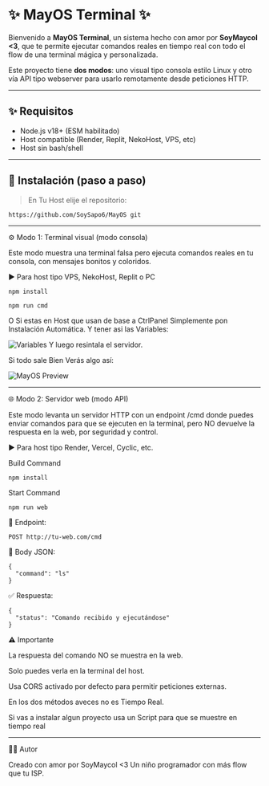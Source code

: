 # ✨ MayOS Terminal ✨

Bienvenido a **MayOS Terminal**, un sistema hecho con amor por **SoyMaycol <3**, que te permite ejecutar comandos reales en tiempo real con todo el flow de una terminal mágica y personalizada.

Este proyecto tiene **dos modos**: uno visual tipo consola estilo Linux y otro vía API tipo webserver para usarlo remotamente desde peticiones HTTP.

---

## ✨ Requisitos

- Node.js v18+ (ESM habilitado)
- Host compatible (Render, Replit, NekoHost, VPS, etc)
- Host sin bash/shell

---

## 🧠 Instalación (paso a paso)

> En Tu Host elije el repositorio:
```
https://github.com/SoySapo6/MayOS git
```

---

⚙️ Modo 1: Terminal visual (modo consola)

Este modo muestra una terminal falsa pero ejecuta comandos reales en tu consola, con mensajes bonitos y coloridos.

▶️ Para host tipo VPS, NekoHost, Replit o PC

```
npm install
```

```
npm run cmd
```
O Si estas en Host que usan de base a CtrlPanel Simplemente pon Instalación Automática. Y tener asi las Variables:

![Variables](https://files.catbox.moe/p53c6o.png)
Y luego resintala el servidor.

Si todo sale Bien Verás algo así:

![MayOS Preview](https://files.catbox.moe/t1yz7o.png)

---

🌐 Modo 2: Servidor web (modo API)

Este modo levanta un servidor HTTP con un endpoint /cmd donde puedes enviar comandos para que se ejecuten en la terminal, pero NO devuelve la respuesta en la web, por seguridad y control.

▶️ Para host tipo Render, Vercel, Cyclic, etc.

Build Command
```
npm install
```

Start Command
```
npm run web
```

📡 Endpoint:

```
POST http://tu-web.com/cmd
```

🧾 Body JSON:

```
{
  "command": "ls"
}
```

✅ Respuesta:

```
{
  "status": "Comando recibido y ejecutándose"
}
```

⚠️ Importante

La respuesta del comando NO se muestra en la web.

Solo puedes verla en la terminal del host.

Usa CORS activado por defecto para permitir peticiones externas.

En los dos métodos aveces no es Tiempo Real.

Si vas a instalar algun proyecto usa un Script para que se muestre en tiempo real 

---

🧑‍💻 Autor

Creado con amor por SoyMaycol <3
Un niño programador con más flow que tu ISP.
